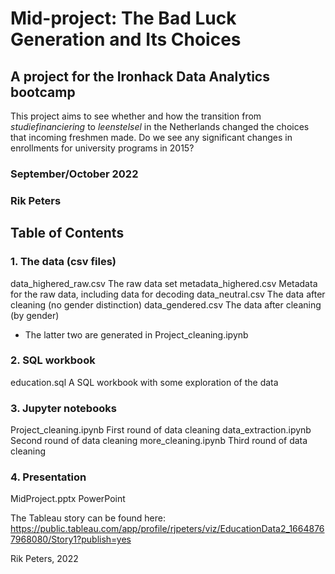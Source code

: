 # Mid-project: The Bad Luck Generation and Its Choices
## A project for the Ironhack Data Analytics bootcamp

This project aims to see whether and how the transition from *studiefinanciering* to *leenstelsel* in the Netherlands changed the choices that incoming freshmen made. Do we see any significant changes in enrollments for university programs in 2015?


### September/October 2022

### Rik Peters

## Table of Contents

### 1. The data (csv files)
data_highered_raw.csv	The raw data set
metadata_highered.csv	Metadata for the raw data, including data for decoding
data_neutral.csv		The data after cleaning (no gender distinction)
data_gendered.csv		The data after cleaning (by gender)
- The latter two are generated in Project_cleaning.ipynb

### 2. SQL workbook
education.sql			A SQL workbook with some exploration of the data

### 3. Jupyter notebooks
Project_cleaning.ipynb	First round of data cleaning
data_extraction.ipynb	Second round of data cleaning
more_cleaning.ipynb		Third round of data cleaning

### 4. Presentation
MidProject.pptx			PowerPoint

The Tableau story can be found here:
https://public.tableau.com/app/profile/rjpeters/viz/EducationData2_16648767968080/Story1?publish=yes	


Rik Peters, 2022

